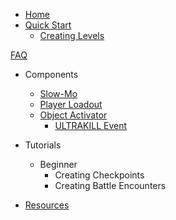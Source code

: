 * [Home](/Home.md)
* [Quick Start](/Quick-Start/Quick-Start.md)
    * [Creating Levels](/Quick-Start/Creating%20Levels.md)

[FAQ](/FAQ.md)
* Components 
    * [Slow-Mo](/Components/Slow-Mo.md)
    * [Player Loadout](/Components/Player%20Loadout.md)
    * [Object Activator](/Components/Object%20Activator.md)
        * [ULTRAKILL Event](/Components/ULTRAKILL%20Event.md)
        
* Tutorials
    * Beginner
        * Creating Checkpoints
        * Creating Battle Encounters
* [Resources](/Resources/Resources.md)